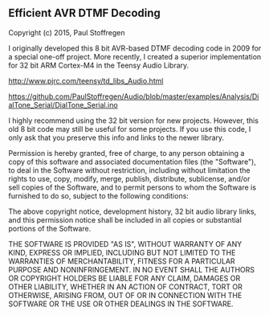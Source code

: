 Efficient AVR DTMF Decoding
---------------------------

Copyright (c) 2015, Paul Stoffregen

I originally developed this 8 bit AVR-based DTMF decoding code in 2009 for a special one-off project.  More recently, I created a superior implementation for 32 bit ARM Cortex-M4 in the Teensy Audio Library.

http://www.pjrc.com/teensy/td_libs_Audio.html

https://github.com/PaulStoffregen/Audio/blob/master/examples/Analysis/DialTone_Serial/DialTone_Serial.ino

I highly recommend using the 32 bit version for new projects.  However, this old 8 bit code may still be useful for some projects.  If you use this code, I only ask that you preserve this info and links to the newer library.

Permission is hereby granted, free of charge, to any person obtaining a copy of this software and associated documentation files (the "Software"), to deal in the Software without restriction, including without limitation the rights to use, copy, modify, merge, publish, distribute, sublicense, and/or sell copies of the Software, and to permit persons to whom the Software is furnished to do so, subject to the following conditions:

The above copyright notice, development history, 32 bit audio library links, and this permission notice shall be included in all copies or substantial portions of the Software.

THE SOFTWARE IS PROVIDED "AS IS", WITHOUT WARRANTY OF ANY KIND, EXPRESS OR IMPLIED, INCLUDING BUT NOT LIMITED TO THE WARRANTIES OF MERCHANTABILITY, FITNESS FOR A PARTICULAR PURPOSE AND NONINFRINGEMENT.  IN NO EVENT SHALL THE AUTHORS OR COPYRIGHT HOLDERS BE LIABLE FOR ANY CLAIM, DAMAGES OR OTHER LIABILITY, WHETHER IN AN ACTION OF CONTRACT, TORT OR OTHERWISE, ARISING FROM, OUT OF OR IN CONNECTION WITH THE SOFTWARE OR THE USE OR OTHER DEALINGS IN THE SOFTWARE.

